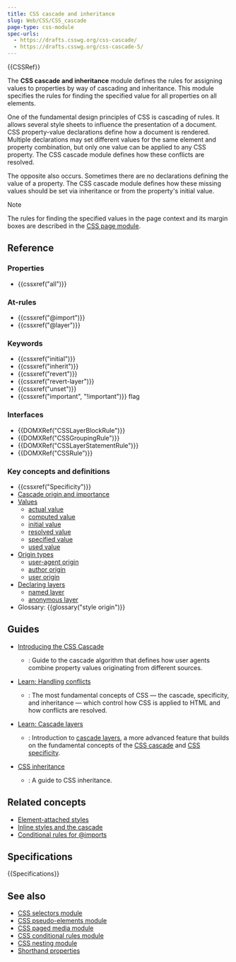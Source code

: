 ```yaml
---
title: CSS cascade and inheritance
slug: Web/CSS/CSS_cascade
page-type: css-module
spec-urls:
  - https://drafts.csswg.org/css-cascade/
  - https://drafts.csswg.org/css-cascade-5/
---
```


{{CSSRef}}

The **CSS cascade and inheritance** module defines the rules for assigning values to properties by way of cascading and inheritance. This module specifies the rules for finding the specified value for all properties on all elements.

One of the fundamental design principles of CSS is cascading of rules. It allows several style sheets to influence the presentation of a document. CSS property-value declarations define how a document is rendered. Multiple declarations may set different values for the same element and property combination, but only one value can be applied to any CSS property. The CSS cascade module defines how these conflicts are resolved.

The opposite also occurs. Sometimes there are no declarations defining the value of a property. The CSS cascade module defines how these missing values should be set via inheritance or from the property's initial value.

> [!NOTE]
> The rules for finding the specified values in the page context and its margin boxes are described in the [CSS page module](/en-US/docs/Web/CSS/CSS_paged_media).

## Reference

### Properties

- {{cssxref("all")}}

### At-rules

- {{cssxref("@import")}}
- {{cssxref("@layer")}}

### Keywords

- {{cssxref("initial")}}
- {{cssxref("inherit")}}
- {{cssxref("revert")}}
- {{cssxref("revert-layer")}}
- {{cssxref("unset")}}
- {{cssxref("important", "!important")}} flag

### Interfaces

- {{DOMXRef("CSSLayerBlockRule")}}
- {{DOMXRef("CSSGroupingRule")}}
- {{DOMXRef("CSSLayerStatementRule")}}
- {{DOMXRef("CSSRule")}}

### Key concepts and definitions

- {{cssxref("Specificity")}}
- [Cascade origin and importance](/en-US/docs/Web/CSS/Cascade)
- [Values](/en-US/docs/Web/CSS/Value_definition_syntax)
  - [actual value](/en-US/docs/Web/CSS/actual_value)
  - [computed value](/en-US/docs/Web/CSS/computed_value)
  - [initial value](/en-US/docs/Web/CSS/initial_value)
  - [resolved value](/en-US/docs/Web/CSS/resolved_value)
  - [specified value](/en-US/docs/Web/CSS/specified_value)
  - [used value](/en-US/docs/Web/CSS/used_value)
- [Origin types](/en-US/docs/Web/CSS/Cascade#origin_types)
  - [user-agent origin](/en-US/docs/Web/CSS/Cascade#user-agent_stylesheets)
  - [author origin](/en-US/docs/Web/CSS/Cascade#author_stylesheets)
  - [user origin](/en-US/docs/Web/CSS/Cascade#user_stylesheets)
- [Declaring layers](/en-US/docs/Web/CSS/@import#importing_css_rules_into_a_cascade_layer)
  - [named layer](/en-US/docs/Learn/CSS/Building_blocks/Cascade_layers#the_layer_statement_at-rule_for_named_layers)
  - [anonymous layer](/en-US/docs/Learn/CSS/Building_blocks/Cascade_layers#the_layer_block_at-rule_for_named_and_anonymous_layers)
- Glossary: {{glossary("style origin")}}

## Guides

- [Introducing the CSS Cascade](/en-US/docs/Web/CSS/Cascade)

  - : Guide to the cascade algorithm that defines how user agents combine property values originating from different sources.

- [Learn: Handling conflicts](/en-US/docs/Learn_web_development/Core/Styling_basics/Handling_conflicts)

  - : The most fundamental concepts of CSS — the cascade, specificity, and inheritance — which control how CSS is applied to HTML and how conflicts are resolved.

- [Learn: Cascade layers](/en-US/docs/Learn/CSS/Building_blocks/Cascade_layers)

  - : Introduction to [cascade layers](/en-US/docs/Web/CSS/@layer), a more advanced feature that builds on the fundamental concepts of the [CSS cascade](/en-US/docs/Web/CSS/Cascade) and [CSS specificity](/en-US/docs/Web/CSS/Specificity).

- [CSS inheritance](/en-US/docs/Web/CSS/Inheritance)
  - : A guide to CSS inheritance.

## Related concepts

- [Element-attached styles](/en-US/docs/Web/HTML/Global_attributes/style)
- [Inline styles and the cascade](/en-US/docs/Web/CSS/Cascade#inline_styles)
- [Conditional rules for @imports](/en-US/docs/Web/CSS/@import#importing_css_rules_conditional_on_media_queries)

## Specifications

{{Specifications}}

## See also

- [CSS selectors module](/en-US/docs/Web/CSS/CSS_selectors)
- [CSS pseudo-elements module](/en-US/docs/Web/CSS/CSS_pseudo-elements)
- [CSS paged media module](/en-US/docs/Web/CSS/CSS_paged_media)
- [CSS conditional rules module](/en-US/docs/Web/CSS/CSS_conditional_rules)
- [CSS nesting module](/en-US/docs/Web/CSS/CSS_nesting)
- [Shorthand properties](/en-US/docs/Web/CSS/Shorthand_properties)
